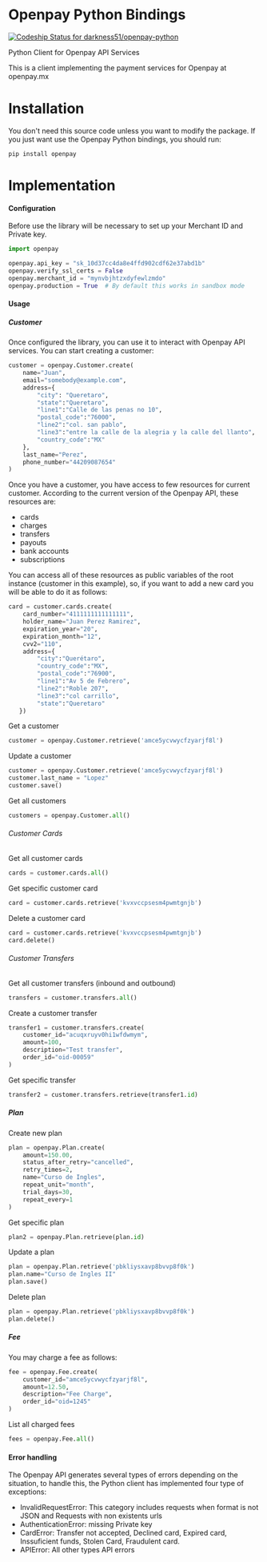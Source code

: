 Openpay Python Bindings
========================

[ ![Codeship Status for darkness51/openpay-python](https://www.codeship.io/projects/4a7d6990-4505-0131-27b3-4afe5eaaa101/status?branch=master)](https://www.codeship.io/projects/10830)

Python Client for Openpay API Services

This is a client implementing the payment services for Openpay at openpay.mx

Installation
=============

You don't need this source code unless you want to modify the package. If you just want use the Openpay
Python bindings, you should run:

    pip install openpay

Implementation
==============

#### Configuration ####

Before use the library will be necessary to set up your Merchant ID and Private key. 

```python
import openpay

openpay.api_key = "sk_10d37cc4da8e4ffd902cdf62e37abd1b"
openpay.verify_ssl_certs = False
openpay.merchant_id = "mynvbjhtzxdyfewlzmdo"
openpay.production = True  # By default this works in sandbox mode
```

#### Usage ####

##### Customer #####

Once configured the library, you can use it to interact with Openpay API services. You can start creating a customer:

```python
customer = openpay.Customer.create(
    name="Juan",
    email="somebody@example.com",
    address={
        "city": "Queretaro",
        "state":"Queretaro",
        "line1":"Calle de las penas no 10",
        "postal_code":"76000",
        "line2":"col. san pablo",
        "line3":"entre la calle de la alegria y la calle del llanto",
        "country_code":"MX"
    },
    last_name="Perez",
    phone_number="44209087654"
)
```

Once you have a customer, you have access to few resources for current customer. According to the current version 
of the Openpay API, these resources are:

  - cards
  - charges
  - transfers
  - payouts
  - bank accounts
  - subscriptions

You can access all of these resources as public variables of the root instance (customer in this example), 
so, if you want to add a new card you will be able to do it as follows:

```python
card = customer.cards.create(
	card_number="4111111111111111",
	holder_name="Juan Perez Ramirez",
	expiration_year="20",
	expiration_month="12",
	cvv2="110",
	address={
		"city":"Querétaro",
		"country_code":"MX",
		"postal_code":"76900",
		"line1":"Av 5 de Febrero",
		"line2":"Roble 207",
		"line3":"col carrillo",
		"state":"Queretaro"
   })
```

Get a customer

```python
customer = openpay.Customer.retrieve('amce5ycvwycfzyarjf8l')
```

Update a customer

```python
customer = openpay.Customer.retrieve('amce5ycvwycfzyarjf8l')
customer.last_name = "Lopez"
customer.save()
```

Get all customers

```python
customers = openpay.Customer.all()
```

###### Customer Cards ######

Get all customer cards

```python
cards = customer.cards.all()
```

Get specific customer card

```python
card = customer.cards.retrieve('kvxvccpsesm4pwmtgnjb')
```

Delete a customer card

```python
card = customer.cards.retrieve('kvxvccpsesm4pwmtgnjb')
card.delete()
```

###### Customer Transfers ######

Get all customer transfers (inbound and outbound)

```python
transfers = customer.transfers.all()
```

Create a customer transfer

```python
transfer1 = customer.transfers.create(
    customer_id="acuqxruyv0hi1wfdwmym", 
    amount=100, 
    description="Test transfer", 
    order_id="oid-00059"
)
```

Get specific transfer

```python
transfer2 = customer.transfers.retrieve(transfer1.id)
```

##### Plan #####

Create new plan

```python
plan = openpay.Plan.create(
    amount=150.00, 
    status_after_retry="cancelled", 
    retry_times=2,
    name="Curso de Ingles", 
    repeat_unit="month", 
    trial_days=30, 
    repeat_every=1
)
```

Get specific plan

```python
plan2 = openpay.Plan.retrieve(plan.id)
```

Update a plan

```python
plan = openpay.Plan.retrieve('pbkliysxavp8bvvp8f0k')
plan.name="Curso de Ingles II"
plan.save()
```

Delete plan

```python
plan = openpay.Plan.retrieve('pbkliysxavp8bvvp8f0k')
plan.delete()
```

##### Fee #####

You may charge a fee as follows:

```python
fee = openpay.Fee.create(
    customer_id="amce5ycvwycfzyarjf8l",
    amount=12.50,
    description="Fee Charge",
    order_id="oid=1245"
)
````

List all charged fees

```python
fees = openpay.Fee.all()
```

#### Error handling ####

The Openpay API generates several types of errors depending on the situation,
to handle this, the Python client has implemented four type of exceptions:

  - InvalidRequestError: This category includes requests when format is not JSON and Requests with non existents urls
  - AuthenticationError: missing Private key
  - CardError: Transfer not accepted, Declined card, Expired card, Inssuficient funds, Stolen Card, Fraudulent card.
  - APIError: All other types API errors
